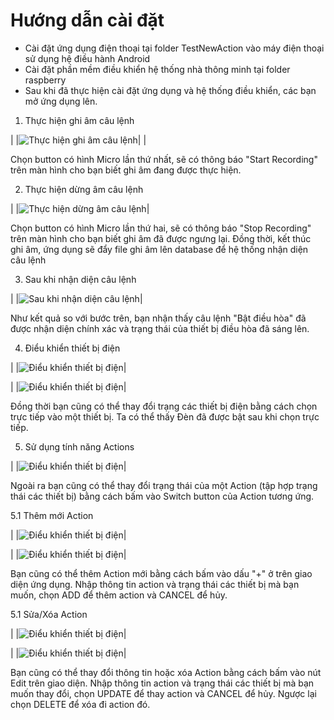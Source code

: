 # Hướng dẫn cài đặt
- Cài đặt ứng dụng điện thoại tại folder TestNewAction vào máy điện thoại sử dụng hệ điều hành Android
- Cài đặt phần mềm điều khiển hệ thống nhà thông minh tại folder raspberry
- Sau khi đã thực hiện cài đặt ứng dụng và hệ thống điều khiển, các bạn mở ứng dụng lên.
1. Thực hiện ghi âm câu lệnh

|            |![Thực hiện ghi âm câu lệnh](images/app_start_record_01.png)|            |

Chọn button có hình Micro lần thứ nhất, sẽ có thông báo "Start Recording" trên màn hình cho bạn biết ghi âm đang được thực hiện.

2. Thực hiện dừng âm câu lệnh

|            |![Thực hiện dừng âm câu lệnh](images/app_stop_record.png)|  

Chọn button có hình Micro lần thứ hai, sẽ có thông báo "Stop Recording" trên màn hình cho bạn biết ghi âm đã được ngưng lại. Đồng thời, kết thúc ghi âm, ứng dụng sẽ đẩy file ghi âm lên database để hệ thống nhận diện câu lệnh

3. Sau khi nhận diện câu lệnh

|            |![Sau khi nhận diện câu lệnh](images/app_change_dieuhoa_1.png)|  

Như kết quả so với bước trên, bạn nhận thấy câu lệnh "Bật điều hòa" đã được nhận diện chính xác và trạng thái của thiết bị điều hòa đã sáng lên.

4. Điểu khiển thiết bị điện

|            |![Điểu khiển thiết bị điện](images/app_change_den_0.png)|  

|            |![Điểu khiển thiết bị điện](images/app_change_den_1.png)|  

Đồng thời bạn cũng có thể thay đổi trạng các thiết bị điện bằng cách chọn trực tiếp vào một thiết bị. Ta có thể thấy Đèn đã được bật sau khi chọn trực tiếp.

5. Sử dụng tính năng Actions

|            |![Điểu khiển thiết bị điện](images/app_actions.png.png)|  

Ngoài ra bạn cũng có thể thay đổi trạng thái của một Action (tập hợp trạng thái các thiết bị) bằng cách bấm vào Switch button của Action tương ứng.

5.1 Thêm mới Action

|            |![Điểu khiển thiết bị điện](images/app_add_action_0.png)| 

|            |![Điểu khiển thiết bị điện](images/app_add_action.png)|  

Bạn cũng có thể thêm Action mới bằng cách bấm vào dấu "+" ở trên giao diện ứng dụng. Nhập thông tin action và trạng thái các thiết bị mà bạn muốn, chọn ADD để thêm action và CANCEL để hủy.

5.1 Sửa/Xóa Action

|            |![Điểu khiển thiết bị điện](images/app_modify_action_0.png)|

|            |![Điểu khiển thiết bị điện](images/app_modify_action.png)|  

Bạn cũng có thể thay đổi thông tin hoặc xóa Action  bằng cách bấm vào nút Edit trên giao diện. Nhập thông tin action và trạng thái các thiết bị mà bạn muốn thay đổi, chọn UPDATE để thay action và CANCEL để hủy. Ngược lại chọn DELETE để xóa đi action đó.